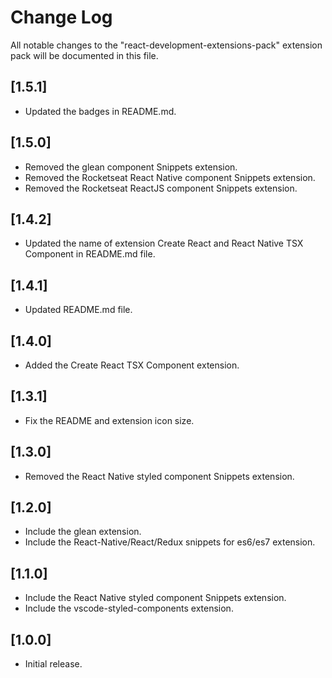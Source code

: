 # Change Log

All notable changes to the "react-development-extensions-pack" extension pack will be documented in this file.


## [1.5.1]

- Updated the badges in README.md.

## [1.5.0]

- Removed the glean component Snippets extension.
- Removed the Rocketseat React Native component Snippets extension.
- Removed the Rocketseat ReactJS component Snippets extension.

## [1.4.2]

- Updated the name of extension Create React and React Native TSX Component in README.md file.

## [1.4.1]

- Updated README.md file.

## [1.4.0]

- Added the Create React TSX Component extension.

## [1.3.1]

- Fix the README and extension icon size.

## [1.3.0]

- Removed the React Native styled component Snippets extension.

## [1.2.0]

- Include the glean extension.
- Include the React-Native/React/Redux snippets for es6/es7 extension.

## [1.1.0]

- Include the React Native styled component Snippets extension.
- Include the vscode-styled-components extension.

## [1.0.0]

- Initial release.
